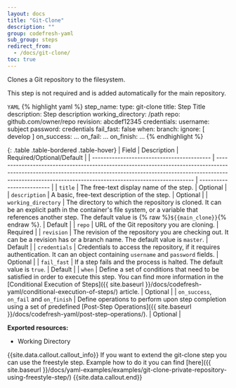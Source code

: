 ```yaml
---
layout: docs
title: "Git-Clone"
description: ""
group: codefresh-yaml
sub_group: steps
redirect_from:
  - /docs/git-clone/
toc: true
---
```

Clones a Git repository to the filesystem.
<div class="bd-callout bd-callout-warning" markdown="1">
This step is not required and is added automatically for the main repository.
</div> 

  `YAML`
{% highlight yaml %}
step_name:
  type: git-clone
  title: Step Title
  description: Step description
  working_directory: /path
  repo: github.com/owner/repo
  revision: abcdef12345
  credentials:
    username: subject
    password: credentials
  fail_fast: false
  when:
    branch:
      ignore: [ develop ]
  on_success:
    ...
  on_fail:
    ...
  on_finish:
    ...
{% endhighlight %}

{: .table .table-bordered .table-hover}
| Field                                      | Description                                                                                                                                                                                                                        | Required/Optional/Default |
| ------------------------------------------ | ---------------------------------------------------------------------------------------------------------------------------------------------------------------------------------------------------------------------------------- | ------------------------- |
| `title`                                    | The free-text display name of the step.                                                                                                                                                                                            | Optional                  |
| `description`                              | A basic, free-text description of the step.                                                                                                                                                                                        | Optional                  |
| `working_directory`                        | The directory to which the repository is cloned. It can be an explicit path in the container's file system, or a variable that references another step. The default value is {% raw %}`${{main_clone}}`{% endraw %}.                | Default                   |
| `repo`                                     | URL of the Git repository you are cloning.                                                                                                                                                                                         | Required                  |
| `revision`                                 | The revision of the repository you are checking out. It can be a revision has or a branch name. The default value is `master`.                                                                                                     | Default                   |
| `credentials`                              | Credentials to access the repository, if it requires authentication. It can an object containing `username` and `password` fields.                                                                                                 | Optional                  |
| `fail_fast`                                | If a step fails and the process is halted. The default value is `true`.                                                                                                                                                            | Default                   |
| `when`                                     | Define a set of conditions that need to be satisfied in order to execute this step. You can find more information in the [Conditional Execution of Steps]({{ site.baseurl }}/docs/codefresh-yaml/conditional-execution-of-steps/) article.                            | Optional                  |
| `on_success`, `on_fail` and `on_finish`    | Define operations to perform upon step completion using a set of predefined [Post-Step Operations]({{ site.baseurl }}/docs/codefresh-yaml/post-step-operations/).                                                                                                    | Optional                  |

**Exported resources:**
-  Working Directory

{{site.data.callout.callout_info}}
If you want to extend the git-clone step you can use the freestyle step. Example how to do it you can find [here]({{ site.baseurl }}/docs/yaml-examples/examples/git-clone-private-repository-using-freestyle-step/) 
{{site.data.callout.end}}
